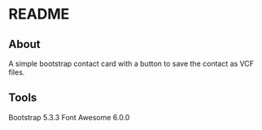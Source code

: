 # README
## About
A simple bootstrap contact card with a button to save the contact as VCF files.
## Tools
Bootstrap 5.3.3
Font Awesome 6.0.0



